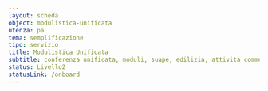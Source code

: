 ```yaml
---
layout: scheda
object: modulistica-unificata
utenza: pa
tema: semplificazione
tipo: servizio
title: Modulistica Unificata
subtitle: conferenza unificata, moduli, suape, edilizia, attività commerciali e assimilate
status: Livello2
statusLink: /onboard
---
```

